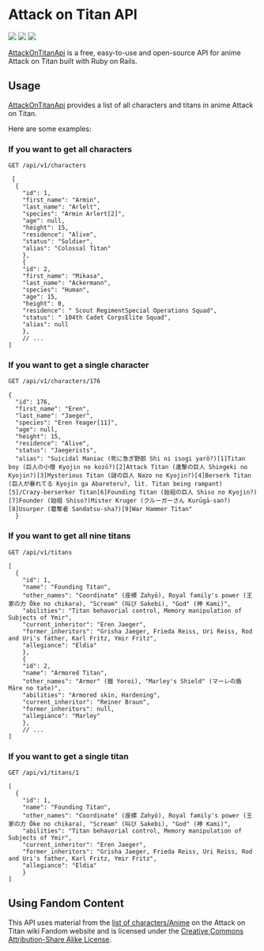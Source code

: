 # Attack on Titan API
![](https://img.shields.io/github/issues/ChenchenZheng/attack_on_titan_api)
![](https://img.shields.io/github/license/ChenchenZheng/attack_on_titan_api)
![](https://travis-ci.com/ChenchenZheng/attack_on_titan_api.svg?branch=master)


[AttackOnTitanApi](https://api-attack-on-titan.herokuapp.com/) is a free, easy-to-use and open-source API for anime Attack on Titan built with Ruby on Rails.
## Usage
[AttackOnTitanApi](https://api-attack-on-titan.herokuapp.com/) provides a list of all characters and titans in anime Attack on Titan.

Here are some examples:
### If you want to get all characters
```
GET /api/v1/characters
```
```
 [
  {
    "id": 1,
    "first_name": "Armin",
    "last_name": "Arlelt",
    "species": "Armin Arlert[2]",
    "age": null,
    "height": 15,
    "residence": "Alive",
    "status": "Soldier",
    "alias": "Colossal Titan"
    },
    {
    "id": 2,
    "first_name": "Mikasa",
    "last_name": "Ackermann",
    "species": "Human",
    "age": 15,
    "height": 0,
    "residence": " Scout RegimentSpecial Operations Squad",
    "status": " 104th Cadet CorpsElite Squad",
    "alias": null
    },
    // ...
]
```
### If you want to get a single character
```
GET /api/v1/characters/176
```
```
{
  "id": 176,
  "first_name": "Eren",
  "last_name": "Jaeger",
  "species": "Eren Yeager[11]",
  "age": null,
  "height": 15,
  "residence": "Alive",
  "status": "Jaegerists",
  "alias": "Suicidal Maniac (死に急ぎ野郎 Shi ni isogi yarō?)[1]Titan boy (巨人の小僧 Kyojin no kozō?)[2]Attack Titan (進撃の巨人 Shingeki no Kyojin?)[3]Mysterious Titan (謎の巨人 Nazo no Kyojin?)[4]Berserk Titan (巨人が暴れてる Kyojin ga Abareteru?, lit. Titan being rampant)[5]/Crazy-berserker Titan[6]Founding Titan (始祖の巨人 Shiso no Kyojin?)[7]Founder (始祖 Shiso?)Mister Kruger (クルーガーさん Kurūgā-san?)[8]Usurper (簒奪者 Sandatsu-sha?)[9]War Hammer Titan"
  }
```

### If you want to get all nine titans
```
GET /api/v1/titans
```
```
[
  {
    "id": 1,
    "name": "Founding Titan",
    "other_names": "Coordinate" (座標 Zahyō), Royal family's power (王家の力 Ōke no chikara), "Scream" (叫び Sakebi), "God" (神 Kami)",
    "abilities": "Titan behavorial control, Memory manipulation of Subjects of Ymir",
    "current_inheritor": "Eren Jaeger",
    "former_inheritors": "Grisha Jaeger, Frieda Reiss, Uri Reiss, Rod and Uri's father, Karl Fritz, Ymir Fritz",
    "allegiance": "Eldia"
    },
    {
    "id": 2,
    "name": "Armored Titan",
    "other_names": "Armor" (鎧 Yoroi), "Marley's Shield" (マーレの盾 Māre no tate)",
    "abilities": "Armored skin, Hardening",
    "current_inheritor": "Reiner Braun",
    "former_inheritors": null,
    "allegiance": "Marley"
    },
    // ...
]
```
### If you want to get a single titan
```
GET /api/v1/titans/1
```
```
[
  {
    "id": 1,
    "name": "Founding Titan",
    "other_names": "Coordinate" (座標 Zahyō), Royal family's power (王家の力 Ōke no chikara), "Scream" (叫び Sakebi), "God" (神 Kami)",
    "abilities": "Titan behavorial control, Memory manipulation of Subjects of Ymir",
    "current_inheritor": "Eren Jaeger",
    "former_inheritors": "Grisha Jaeger, Frieda Reiss, Uri Reiss, Rod and Uri's father, Karl Fritz, Ymir Fritz",
    "allegiance": "Eldia"
    }
]
```
## Using Fandom Content
This API uses material from the [list of characters/Anime](https://attackontitan.fandom.com/wiki/List_of_characters/Anime) on the Attack on Titan wiki Fandom website and is licensed under the [Creative Commons Attribution-Share Alike License](https://creativecommons.org/licenses/by-sa/3.0/).
